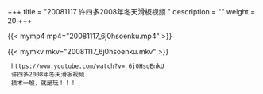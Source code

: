 +++
title = "20081117  许四多2008年冬天滑板视频 "
description = ""
weight = 20
+++

{{< mymp4 mp4="20081117_6j0hsoenku.mp4" >}}

{{< mymkv mkv="20081117_6j0hsoenku.mkv" >}}

     https://www.youtube.com/watch?v= 6j0HsoEnkU 
     许四多2008年冬天滑板视频 
     技术一般，就是玩！！！ 
